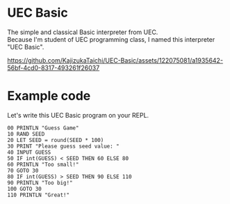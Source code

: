 # UEC Basic
The simple and classical Basic interpreter from UEC.<br>
Because I'm student of UEC programming class, I named this interpreter "UEC Basic".


https://github.com/KajizukaTaichi/UEC-Basic/assets/122075081/a1935642-56bf-4cd0-8317-493261f26037


# Example code
Let's write this UEC Basic program on your REPL.
```basic
00 PRINTLN "Guess Game"
10 RAND SEED
20 LET SEED = round(SEED * 100)
30 PRINT "Please guess seed value: "
40 INPUT GUESS
50 IF int(GUESS) < SEED THEN 60 ELSE 80
60 PRINTLN "Too small!"
70 GOTO 30
80 IF int(GUESS) > SEED THEN 90 ELSE 110
90 PRINTLN "Too big!"
100 GOTO 30
110 PRINTLN "Great!"
```
